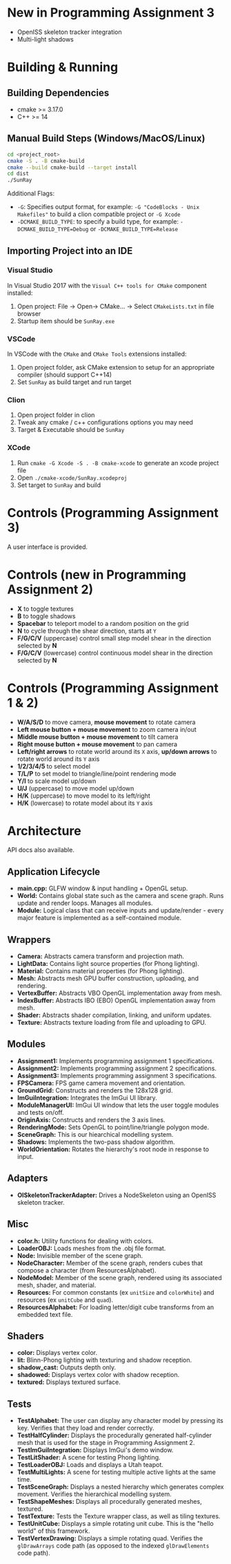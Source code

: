 # New in Programming Assignment 3
* OpenISS skeleton tracker integration
* Multi-light shadows

# Building & Running

## Building Dependencies

* cmake >= 3.17.0
* C++ >= 14

## Manual Build Steps (Windows/MacOS/Linux)
```bash
cd <project_root>
cmake -S . -B cmake-build
cmake --build cmake-build --target install
cd dist
./SunRay
```

Additional Flags:
* `-G`: Specifies output format, for example: `-G "CodeBlocks - Unix Makefiles"` to build a clion compatible project or `-G Xcode`
* `-DCMAKE_BUILD_TYPE`: to specify a build type, for example: `-DCMAKE_BUILD_TYPE=Debug` or `-DCMAKE_BUILD_TYPE=Release`

## Importing Project into an IDE
### Visual Studio
In Visual Studio 2017 with the `Visual C++ tools for CMake` component installed:

1. Open project: File -> Open-> CMake... -> Select `CMakeLists.txt` in file browser
2. Startup item should be `SunRay.exe`

### VSCode
In VSCode with the `CMake` and `CMake Tools` extensions installed:

1. Open project folder, ask CMake extension to setup for an appropriate compiler (should support C++14)
2. Set `SunRay` as build target and run target

### Clion 

1. Open project folder in clion
2. Tweak any cmake / c++ configurations options you may need
3. Target & Executable should be `SunRay`

### XCode 

1. Run `cmake -G Xcode -S . -B cmake-xcode` to generate an xcode project file
2. Open `./cmake-xcode/SunRay.xcodeproj`
3. Set target to `SunRay` and build

# Controls (Programming Assignment 3)
A user interface is provided.

# Controls (new in Programming Assignment 2)
* **X** to toggle textures
* **B** to toggle shadows
* **Spacebar** to teleport model to a random position on the grid
* **N** to cycle through the shear direction, starts at `Y`
* **F/G/C/V** (uppercase) control small step model shear in the direction selected by **N**
* **F/G/C/V** (lowercase) control continuous model shear in the direction selected by **N**

# Controls (Programming Assignment 1 & 2)
* **W/A/S/D** to move camera, **mouse movement** to rotate camera
* **Left mouse button + mouse movement** to zoom camera in/out
* **Middle mouse button + mouse movement** to tilt camera
* **Right mouse button + mouse movement** to pan camera
* **Left/right arrows** to rotate world around its `X` axis, **up/down arrows** to rotate world around its `Y` axis
* **1/2/3/4/5** to select model
* **T/L/P** to set model to triangle/line/point rendering mode
* **Y/I** to scale model up/down
* **U/J** (uppercase) to move model up/down
* **H/K** (uppercase) to move model to its left/right
* **H/K** (lowercase) to rotate model about its `Y` axis

# Architecture
API docs also available.

## Application Lifecycle
* **main.cpp:** GLFW window & input handling + OpenGL setup.
* **World:** Contains global state such as the camera and scene graph. Runs update and render loops. Manages all modules.
* **Module:** Logical class that can receive inputs and update/render - every major feature is implemented as a self-contained module.

## Wrappers
* **Camera:** Abstracts camera transform and projection math.
* **LightData:** Contains light source properties (for Phong lighting).
* **Material:** Contains material properties (for Phong lighting).
* **Mesh:** Abstracts mesh GPU buffer construction, uploading, and rendering.
* **VertexBuffer:** Abstracts VBO OpenGL implementation away from mesh.
* **IndexBuffer:** Abstracts IBO (EBO) OpenGL implementation away from mesh.
* **Shader:** Abstracts shader compilation, linking, and uniform updates.
* **Texture:** Abstracts texture loading from file and uploading to GPU.

## Modules
* **Assignment1:** Implements programming assignment 1 specifications.
* **Assignment2:** Implements programming assignment 2 specifications.
* **Assignment3:** Implements programming assignment 3 specifications.
* **FPSCamera:** FPS game camera movement and orientation.
* **GroundGrid:** Constructs and renders the 128x128 grid.
* **ImGuiIntegration:** Integrates the ImGui UI library.
* **ModuleManagerUI:** ImGui UI window that lets the user toggle modules and tests on/off.
* **OriginAxis:** Constructs and renders the 3 axis lines.
* **RenderingMode:** Sets OpenGL to point/line/triangle polygon mode.
* **SceneGraph:** This is our hiearchical modelling system.
* **Shadows:** Implements the two-pass shadow algorithm.
* **WorldOrientation:** Rotates the hierarchy's root node in response to input.

## Adapters
* **OISkeletonTrackerAdapter:** Drives a NodeSkeleton using an OpenISS skeleton tracker.

## Misc
* **color.h:** Utility functions for dealing with colors.
* **LoaderOBJ:** Loads meshes from the .obj file format.
* **Node:** Invisible member of the scene graph.
* **NodeCharacter:** Member of the scene graph, renders cubes that compose a character (from ResourcesAlphabet).
* **NodeModel:** Member of the scene graph, rendered using its associated mesh, shader, and material.
* **Resources:** For common constants (ex `unitSize` and `colorWhite`) and resources (ex `unitCube` and `quad`).
* **ResourcesAlphabet:** For loading letter/digit cube transforms from an embedded text file.

## Shaders
* **color:** Displays vertex color.
* **lit:** Blinn-Phong lighting with texturing and shadow reception.
* **shadow_cast:** Outputs depth only.
* **shadowed:** Displays vertex color with shadow reception.
* **textured:** Displays textured surface.

## Tests
* **TestAlphabet:** The user can display any character model by pressing its key. Verifies that they load and render correctly.
* **TestHalfCylinder:** Displays the procedurally generated half-cylinder mesh that is used for the stage in Programming Assignment 2.
* **TestImGuiIntegration:** Displays ImGui's demo window.
* **TestLitShader:** A scene for testing Phong lighting.
* **TestLoaderOBJ:** Loads and displays a Utah teapot.
* **TestMultiLights:** A scene for testing multiple active lights at the same time.
* **TestSceneGraph:** Displays a nested hierarchy which generates complex movement. Verifies the hierarchical modelling system.
* **TestShapeMeshes:** Displays all procedurally generated meshes, textured.
* **TestTexture:** Tests the Texture wrapper class, as well as tiling textures.
* **TestUnitCube:** Displays a simple rotating unit cube. This is the "hello world" of this framework.
* **TestVertexDrawing:** Displays a simple rotating quad. Verifies the `glDrawArrays` code path (as opposed to the indexed `glDrawElements` code path).
